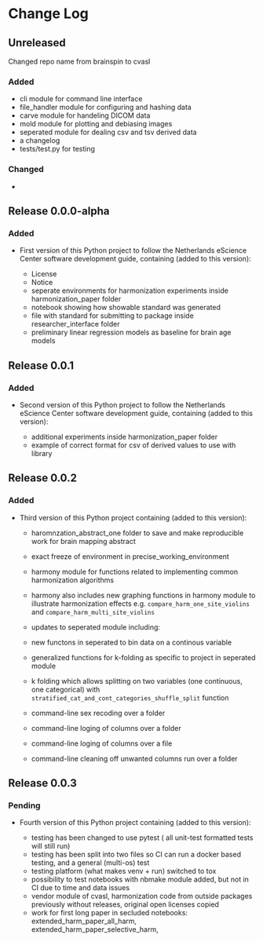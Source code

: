 # Change Log

## Unreleased

Changed repo name from brainspin to cvasl
### Added
* cli module for command line interface
* file_handler module for configuring and hashing data
* carve module for handeling DICOM data
* mold module for plotting and debiasing images
* seperated module for dealing csv and tsv derived data
* a changelog
* tests/test.py for testing

### Changed

*
## Release 0.0.0-alpha

### Added

* First version of this Python project to follow the Netherlands eScience Center software development guide, containing (added to this version):

	- License
    - Notice
    - seperate environments for harmonization experiments inside harmonization_paper folder
    - notebook showing how showable standard was generated
    - file with standard for submitting to package inside researcher_interface folder
    - preliminary linear regression models as baseline for brain age models

## Release 0.0.1

### Added

* Second version of this Python project to follow the Netherlands eScience Center software development guide, containing (added to this version):

    - additional experiments inside harmonization_paper folder
    - example of correct format for csv of derived values to use with library 

## Release 0.0.2

### Added

* Third version of this Python project containing (added to this version):

	- haromnzation_abstract_one folder to save and make reproducible work for brain mapping abstract 
    - exact freeze of environment in precise_working_environment

    - harmony module for functions related to implementing common harmonization algorithms
    - harmony also includes new graphing functions in harmony module to illustrate harmonization effects e.g.
    `compare_harm_one_site_violins` and `compare_harm_multi_site_violins`

    - updates to seperated module including:
    - new functons in seperated to bin data on a continous variable
    - generalized functions for k-folding as specific to project in seperated module
    - k folding which allows splitting on two variables (one continuous, one categorical) with           
    `stratified_cat_and_cont_categories_shuffle_split` function 

    - command-line sex recoding over a folder
    - command-line loging of columns over a folder
    - command-line loging of columns over a file
    - command-line cleaning off unwanted columns run over a folder


## Release 0.0.3

### Pending

* Fourth version of this Python project containing (added to this version):

	- testing has been changed to use pytest ( all unit-test formatted tests will still run)
    - testing has been split into two files so CI can run a docker based testing, and a general (multi-os) test
    - testing platform (what makes venv + run) switched to tox
    - possibility to test notebooks with nbmake module added, but not in CI due to time and data issues
    - vendor module of cvasl, harmonization code from outside packages previously without releases, original open licenses copied
    - work for first long paper in secluded notebooks: extended_harm_paper_all_harm, extended_harm_paper_selective_harm, 
    

